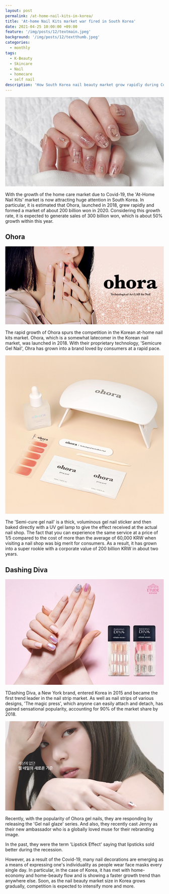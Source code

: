 ```yaml
---
layout: post
permalink: /at-home-nail-kits-in-korea/
title: 'At-home Nail Kits market war fired in South Korea'
date: 2021-04-25 10:00:00 +09:00
feature: '/img/posts/12/textmain.jpeg'
background: '/img/posts/12/textthumb.jpeg'
categories:
  - monthly
tags:
  - K-Beauty
  - Skincare
  - Nail
  - homecare
  - self nail
description: 'How South Korea nail beauty market grow rapidly during Covid-19'
---
```


![self nail](/img/posts/12/selfnail.jpeg)

With the growth of the home care market due to Covid-19, the 'At-Home Nail Kits' market is now attracting huge attention in South Korea. In particular, it is estimated that Ohora, launched in 2018, grew rapidly and formed a market of about 200 billion won in 2020.  Considering this growth rate, it is expected to generate sales of 300 billion won, which is about 50% growth within this year.



## Ohora

![ohora](/img/posts/12/ohora.jpeg)

The rapid growth of Ohora spurs the competition in the Korean at-home nail kits market. Ohora, which is a somewhat latecomer in the Korean nail market, was launched in 2018. With their proprietary technology, 'Semicure Gel Nail', Ohra has grown into a brand loved by consumers at a rapid pace.

![semicure gel nail](/img/posts/12/ohoragel.jpeg)

The 'Semi-cure gel nail' is a thick, voluminous gel nail sticker and then baked directly with a UV gel lamp to give the effect received at the actual nail shop. The fact that you can experience the same service at a price of 1/5 compared to the cost of more than the average of 60,000 KRW when visiting a nail shop was big merit for consumers. As a result, it has grown into a super rookie with a corporate value of 200 billion KRW in about two years.


## Dashing Diva

![dashing diva](/img/posts/12/dashingdiva.jpeg)

TDashing Diva, a New York brand, entered Korea in 2015 and became the first trend leader in the nail strip market.
As well as nail strips of various designs, 'The magic press', which anyone can easily attach and detach, has gained sensational popularity, accounting for 90% of the market share by 2018.

![new muse Jenny](/img/posts/12/jenny.jpeg)

Recently, with the popularity of Ohora gel nails, they are responding by releasing the 'Gel nail glaze' series.
And also, they recently cast Jenny as their new ambassador who is a globally loved muse for their rebranding image.



In the past, they were the term 'Lipstick Effect' saying that lipsticks sold better during the recession.

However, as a result of the Covid-19, many nail decorations are emerging as a means of expressing one's individuality as people wear face masks every single day.
In particular, in the case of Korea, it has met with home-economy and home-beauty flow and is showing a faster growth trend than anywhere else. Soon, as the nail beauty market size in Korea grows gradually, competition is expected to intensify more and more.
